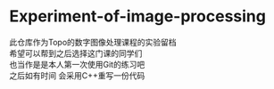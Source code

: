 # Experiment-of-image-processing
此仓库作为Topo的数字图像处理课程的实验留档  
希望可以帮到之后选择这门课的同学们  
也当作是是本人第一次使用Git的练习吧  
之后如有时间 会采用C++重写一份代码  
